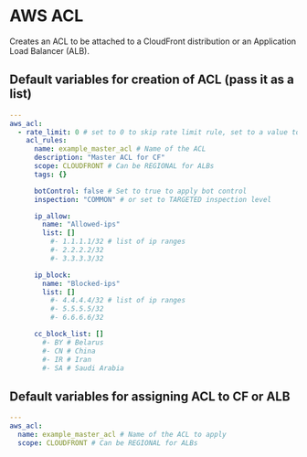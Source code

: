 # AWS ACL
Creates an ACL to be attached to a CloudFront distribution or an Application Load Balancer (ALB).

<!--TOC-->
<!--ENDTOC-->

<!--ROLEVARS-->
## Default variables for creation of ACL (pass it as a list)
```yaml
---
aws_acl:
  - rate_limit: 0 # set to 0 to skip rate limit rule, set to a value to set how many requests to allow in period before blocking
    acl_rules:
      name: example_master_acl # Name of the ACL
      description: "Master ACL for CF"
      scope: CLOUDFRONT # Can be REGIONAL for ALBs
      tags: {}

      botControl: false # Set to true to apply bot control
      inspection: "COMMON" # or set to TARGETED inspection level

      ip_allow:
        name: "Allowed-ips"
        list: []
          #- 1.1.1.1/32 # list of ip ranges
          #- 2.2.2.2/32
          #- 3.3.3.3/32

      ip_block:
        name: "Blocked-ips"
        list: []
          #- 4.4.4.4/32 # list of ip ranges
          #- 5.5.5.5/32
          #- 6.6.6.6/32

      cc_block_list: []
        #- BY # Belarus
        #- CN # China
        #- IR # Iran
        #- SA # Saudi Arabia
```

## Default variables for assigning ACL to CF or ALB
```yaml
---
aws_acl:
  name: example_master_acl # Name of the ACL to apply
  scope: CLOUDFRONT # Can be REGIONAL for ALBs
```

<!--ENDROLEVARS-->
